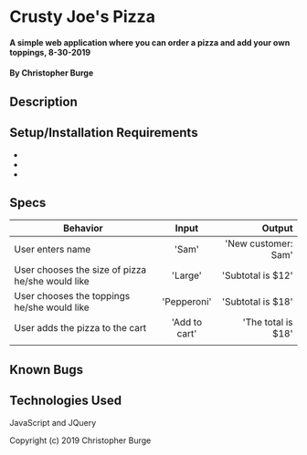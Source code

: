 # Crusty Joe's Pizza

#### A simple web application where you can order a pizza and add your own toppings, 8-30-2019

#### By Christopher Burge

## Description



## Setup/Installation Requirements

*
*
*

## Specs
| Behavior | Input | Output |
| ------------- |:-------------:| -----:|
| User enters name | 'Sam' | 'New customer: Sam' |
| User chooses the size of pizza he/she would like | 'Large' | 'Subtotal is $12' |
| User chooses the toppings he/she would like | 'Pepperoni' | 'Subtotal is $18' |
| User adds the pizza to the cart | 'Add to cart' | 'The total is $18' |
|  |  |  |


## Known Bugs




## Technologies Used

JavaScript and JQuery

Copyright (c) 2019 Christopher Burge
